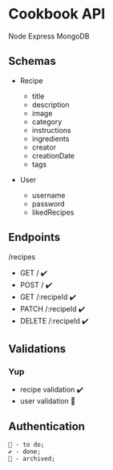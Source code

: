 # Cookbook API

Node Express MongoDB

## Schemas

- Recipe

  - title
  - description
  - image
  - category
  - instructions
  - ingredients
  - creator
  - creationDate
  - tags

- User
  - username
  - password
  - likedRecipes

## Endpoints

/recipes

- GET / ✔️
- POST / ✔️
- GET /:recipeId ✔️
- PATCH /:recipeId ✔️
- DELETE /:recipeId ✔️

## Validations

### Yup

- recipe validation ✔️
- user validation 📝

## Authentication

```code
📝 - to do;
✔️ - done;
📁 - archived;
```
